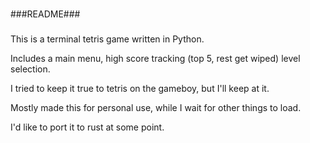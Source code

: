 ###      ###
###README###
###      ###

This is a terminal tetris game written in Python.


Includes a main menu, high score tracking (top 5, rest get wiped) level selection.

I tried to keep it true to tetris on the gameboy, but I'll keep at it.

Mostly made this for personal use, while I wait for other things to load.

I'd like to port it to rust at some point.
